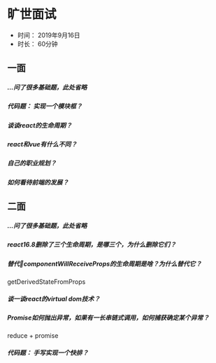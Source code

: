 # 旷世面试
+ 时间： 2019年9月16日
+ 时长： 60分钟

## 一面

##### ...问了很多基础题，此处省略

##### 代码题： 实现一个模块框？

##### 谈谈react的生命周期？

##### react和vue有什么不同？

##### 自己的职业规划？

##### 如何看待前端的发展？


## 二面

##### ...问了很多基础题，此处省略

##### react16.8删除了三个生命周期，是哪三个，为什么删除它们？

##### 替代componentWillReceiveProps的生命周期是啥？为什么替代它？
getDerivedStateFromProps

##### 谈一谈react的virtual dom技术？

##### Promise如何抛出异常，如果有一长串链式调用，如何捕获确定某个异常？
reduce + promise

##### 代码题： 手写实现一个快排？

